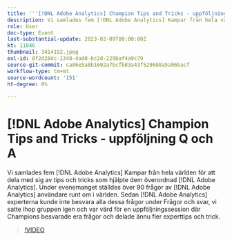 ```yaml
---
title: '''[!DNL Adobe Analytics] Champion Tips and Tricks - uppföljningsfrågor och svar'
description: Vi samlades fem [!DNL Adobe Analytics] Kampar från hela världen för att dela med sig av tips och tricks som hjälpte dem överordnad [!DNL Adobe Analytics]. During the event, over 90 questions were asked by [!DNL Adobe Analytics] användare runt om i världen. Sedan [!DNL Adobe Analytics] experterna kunde inte besvara alla dessa frågor under Frågor och svar, vi satte ihop gruppen igen och var värd för en uppföljningssession där Champions besvarade era frågor och delade ännu fler experttips och trick.
role: User
doc-type: Event
last-substantial-update: 2023-02-09T00:00:00Z
kt: 11846
thumbnail: 3414192.jpeg
exl-id: 8f2d28dc-1348-4ad0-bc2d-229baf4a9c79
source-git-commit: ca06e5a8b1602a7bcfb83a43f529680a5a96bacf
workflow-type: tm+mt
source-wordcount: '151'
ht-degree: 0%

---
```


# [!DNL Adobe Analytics] Champion Tips and Tricks - uppföljning Q och A

Vi samlades fem [!DNL Adobe Analytics] Kampar från hela världen för att dela med sig av tips och tricks som hjälpte dem överordnad [!DNL Adobe Analytics]. Under evenemanget ställdes över 90 frågor av [!DNL Adobe Analytics] användare runt om i världen. Sedan [!DNL Adobe Analytics] experterna kunde inte besvara alla dessa frågor under Frågor och svar, vi satte ihop gruppen igen och var värd för en uppföljningssession där Champions besvarade era frågor och delade ännu fler experttips och trick.

>[!VIDEO](https://video.tv.adobe.com/v/3414192/?quality=12&learn=on)
